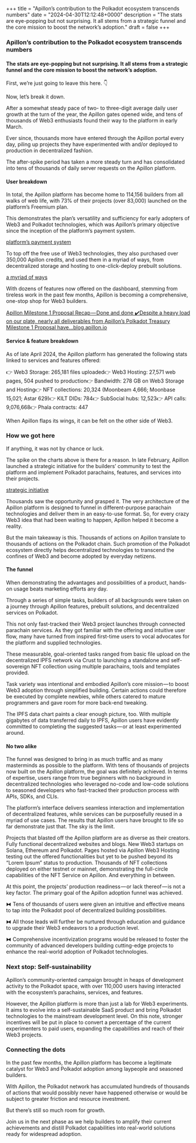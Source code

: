 +++
title = "Apillon’s contribution to the Polkadot ecosystem transcends numbers"
date = "2024-04-30T12:12:48+0000"
description = "The stats are eye-popping but not surprising. It all stems from a strategic funnel and the core mission to boost the network’s adoption."
draft = false
+++

### Apillon’s contribution to the Polkadot ecosystem transcends numbers


#### The stats are eye-popping but not surprising. It all stems from a strategic funnel and the core mission to boost the network’s adoption.


First, we’re just going to leave this here. 👇


Now, let’s break it down.


After a somewhat steady pace of two- to three-digit average daily user growth at the turn of the year, the Apillon gates opened wide, and tens of thousands of Web3 enthusiasts found their way to the platform in early March.


Ever since, thousands more have entered through the Apillon portal every day, piling up projects they have experimented with and/or deployed to production in decentralized fashion.


The after-spike period has taken a more steady turn and has consolidated into tens of thousands of daily server requests on the Apillon platform.


#### User breakdown


In total, the Apillon platform has become home to 114,156 builders from all walks of web life, with 73% of their projects (over 83,000) launched on the platform’s Freemium plan.


This demonstrates the plan’s versatility and sufficiency for early adopters of Web3 and Polkadot technologies, which was Apillon’s primary objective since the inception of the platform’s payment system.

[platform’s payment system](https://blog.apillon.io/by-introducing-the-payment-system-apillon-becomes-a-complete-web3-saas-platform-1bbe4c2ad42e)

To top off the free use of Web3 technologies, they also purchased over 350,000 Apillon credits, and used them in a myriad of ways, from decentralized storage and hosting to one-click-deploy prebuilt solutions.

[a myriad of ways](https://k2k4r8o2w8xptt3pil9nig52z1pg919y8d3om9r9o9oendlcqp2e06on.ipns.nectarnode.io/?token=eyJhbGciOiJIUzI1NiIsInR5cCI6IkpXVCJ9.eyJjaWQiOiJrMms0cjhvMnc4eHB0dDNwaWw5bmlnNTJ6MXBnOTE5eThkM29tOXI5bzlvZW5kbGNxcDJlMDZvbiIsInByb2plY3RfdXVpZCI6IjI4N2JkZmM3LTUwMzgtNDAzNi1iMzgzLWFjMzk5ZjBkZTdiMSIsImlhdCI6MTcwMTMzNTQ2Nywic3ViIjoiSVBGUy10b2tlbiJ9.4WB9jzcNS2aBrqOvCfhGYyvt2tClm09N_3YLLSRqO50)

With dozens of features now offered on the dashboard, stemming from tireless work in the past few months, Apillon is becoming a comprehensive, one-stop shop for Web3 builders.

[Apillon Milestone 1 Proposal Recap — Done and done ✔️Despite a heavy load on our plate, nearly all deliverables from Apillon’s Polkadot Treasury Milestone 1 Proposal have…blog.apillon.io](https://blog.apillon.io/apillon-milestone-1-proposal-recap-done-and-done-%EF%B8%8F-afe9ac238ac4)

#### Service & feature breakdown


As of late April 2024, the Apillon platform has generated the following stats linked to services and features offered:


👉 Web3 Storage: 265,181 files uploaded👉 Web3 Hosting: 27,571 web pages, 504 pushed to production👉 Bandwidth: 278 GB on Web3 Storage and Hosting👉 NFT collections: 20,324 (Moonbeam 4,666; Moonbase 15,021; Astar 629)👉 KILT DIDs: 784👉 SubSocial hubs: 12,523👉 API calls: 9,076,668👉 Phala contracts: 447


When Apillon flaps its wings, it can be felt on the other side of Web3.


### How we got here


If anything, it was not by chance or luck.


The spike on the charts above is there for a reason. In late February, Apillon launched a strategic initiative for the builders’ community to test the platform and implement Polkadot parachains, features, and services into their projects.

[strategic initiative](https://blog.apillon.io/nctr-airdrop-rewards-web3-builders-on-the-apillon-platform-369adc0bcbf2)

Thousands saw the opportunity and grasped it. The very architecture of the Apillon platform is designed to funnel in different-purpose parachain technologies and deliver them in an easy-to-use format. So, for every crazy Web3 idea that had been waiting to happen, Apillon helped it become a reality.


But the main takeaway is this. Thousands of actions on Apillon translate to thousands of actions on the Polkadot chain. Such promotion of the Polkadot ecosystem directly helps decentralized technologies to transcend the confines of Web3 and become adopted by everyday netizens.


#### The funnel


When demonstrating the advantages and possibilities of a product, hands-on usage beats marketing efforts any day.


Through a series of simple tasks, builders of all backgrounds were taken on a journey through Apillon features, prebuilt solutions, and decentralized services on Polkadot.


This not only fast-tracked their Web3 project launches through connected parachain services. As they got familiar with the offering and intuitive user flow, many have turned from inspired first-time users to vocal advocates for the platform and supplied technologies.


These measurable, goal-oriented tasks ranged from basic file upload on the decentralized IPFS network via Crust to launching a standalone and self-sovereign NFT collection using multiple parachains, tools and templates provided.


Task variety was intentional and embodied Apillon’s core mission — to boost Web3 adoption through simplified building. Certain actions could therefore be executed by complete newbies, while others catered to mature programmers and gave room for more back-end tweaking.


The IPFS data chart paints a clear enough picture, too. With multiple gigabytes of data transferred daily to IPFS, Apillon users have evidently committed to completing the suggested tasks — or at least experimented around.


#### No two alike


The funnel was designed to bring in as much traffic and as many masterminds as possible to the platform. With tens of thousands of projects now built on the Apillon platform, the goal was definitely achieved. In terms of expertise, users range from true beginners with no background in decentralized technologies who leveraged no-code and low-code solutions to seasoned developers who fast-tracked their production process with APIs, SDKs, and CLIs.


The platform’s interface delivers seamless interaction and implementation of decentralized features, while services can be purposefully reused in a myriad of use cases. The results that Apillon users have brought to life so far demonstrate just that. The sky is the limit.


Projects that blasted off the Apillon platform are as diverse as their creators. Fully functional decentralized websites and blogs. New Web3 startups on Solana, Ethereum and Polkadot. Pages hosted via Apillon Web3 Hosting testing out the offered functionalities but yet to be pushed beyond its “Lorem Ipsum” status to production. Thousands of NFT collections deployed on either testnet or mainnet, demonstrating the full-circle capabilities of the NFT Service on Apillon. And everything in between.


At this point, the projects’ production readiness — or lack thereof — is not a key factor. The primary goal of the Apillon adoption funnel was achieved.


⧓ Tens of thousands of users were given an intuitive and effective means to tap into the Polkadot pool of decentralized building possibilities.


⧓ All those leads will further be nurtured through education and guidance to upgrade their Web3 endeavors to a production level.


⧓ Comprehensive incentivization programs would be released to foster the community of advanced developers building cutting-edge projects to enhance the real-world adoption of Polkadot technologies.


### Next stop: Self-sustainability


Apillon’s community-oriented campaign brought in heaps of development activity to the Polkadot space, with over 110,000 users having interacted with the ecosystem’s parachains, services, and features.


However, the Apillon platform is more than just a lab for Web3 experiments. It aims to evolve into a self-sustainable SaaS product and bring Polkadot technologies to the mainstream development level. On this note, stronger incentives will be put in place to convert a percentage of the current experimenters to paid users, expanding the capabilities and reach of their Web3 projects.


### Connecting the dots


In the past few months, the Apillon platform has become a legitimate catalyst for Web3 and Polkadot adoption among laypeople and seasoned builders.


With Apillon, the Polkadot network has accumulated hundreds of thousands of actions that would possibly never have happened otherwise or would be subject to greater friction and resource investment.


But there’s still so much room for growth.


Join us in the next phase as we help builders to amplify their current achievements and distill Polkadot capabilities into real-world solutions ready for widespread adoption.

